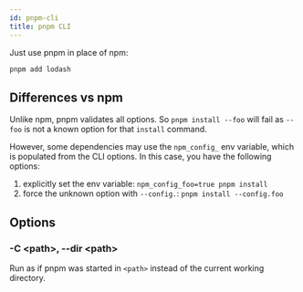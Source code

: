 ```yaml
---
id: pnpm-cli
title: pnpm CLI
---
```


Just use pnpm in place of npm:

```sh
pnpm add lodash
```

## Differences vs npm

Unlike npm, pnpm validates all options. So `pnpm install --foo` will fail as `--foo` is not
a known option for that `install` command.

However, some dependencies may use the `npm_config_` env variable, which is populated from the
CLI options. In this case, you have the following options:

1. explicitly set the env variable: `npm_config_foo=true pnpm install`
1. force the unknown option with `--config.`: `pnpm install --config.foo`

## Options

### -C &lt;path>, --dir &lt;path>

Run as if pnpm was started in `<path>` instead of the current working directory.
